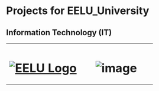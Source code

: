  # Projects for EELU_University
 ## Information Technology (IT)

 
<table align="center">
<tr border="none">
<td width="50%" align="left">
 
# [![EELU Logo](https://github.com/user-attachments/assets/5498c388-35c8-452b-8b09-19a677109e18)](https://www.eelu.edu.eg/)

</td>
<td width="50%" align="center">

# ![image](https://github.com/user-attachments/assets/e840d512-536b-49fa-b9a4-9c334e77c91b)
  </td>
</tr>
</table>


